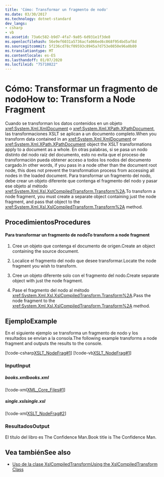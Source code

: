 ```yaml
---
title: 'Cómo: Transformar un fragmento de nodo'
ms.date: 03/30/2017
ms.technology: dotnet-standard
dev_langs:
- csharp
- vb
ms.assetid: 73a6c582-b9d7-4fa7-9a05-6d931e1f3de8
ms.openlocfilehash: 56e9ef6031a5736acfa066ed6c068f954bd5af8d
ms.sourcegitcommit: 5f236cd78cf09593c8945a7d753e0850e96a0b80
ms.translationtype: MT
ms.contentlocale: es-ES
ms.lasthandoff: 01/07/2020
ms.locfileid: "75710822"
---
```

# <a name="how-to-transform-a-node-fragment"></a><span data-ttu-id="c19bd-102">Cómo: Transformar un fragmento de nodo</span><span class="sxs-lookup"><span data-stu-id="c19bd-102">How to: Transform a Node Fragment</span></span>
<span data-ttu-id="c19bd-103">Cuando se transforman los datos contenidos en un objeto <xref:System.Xml.XmlDocument> o <xref:System.Xml.XPath.XPathDocument>, las transformaciones XSLT se aplican a un documento completo.</span><span class="sxs-lookup"><span data-stu-id="c19bd-103">When you transform data contained in an <xref:System.Xml.XmlDocument> or <xref:System.Xml.XPath.XPathDocument> object the XSLT transformations apply to a document as a whole.</span></span> <span data-ttu-id="c19bd-104">En otras palabras, si se pasa un nodo distinto del nodo raíz del documento, esto no evita que el proceso de transformación pueda obtener acceso a todos los nodos del documento cargado.</span><span class="sxs-lookup"><span data-stu-id="c19bd-104">In other words, if you pass in a node other than the document root node, this does not prevent the transformation process from accessing all nodes in the loaded document.</span></span> <span data-ttu-id="c19bd-105">Para transformar un fragmento del nodo, debe crear un objeto diferente que contenga el fragmento del nodo y pasar ese objeto al método <xref:System.Xml.Xsl.XslCompiledTransform.Transform%2A>.</span><span class="sxs-lookup"><span data-stu-id="c19bd-105">To transform a node fragment, you must create a separate object containing just the node fragment, and pass that object to the <xref:System.Xml.Xsl.XslCompiledTransform.Transform%2A> method.</span></span>  
  
## <a name="procedures"></a><span data-ttu-id="c19bd-106">Procedimientos</span><span class="sxs-lookup"><span data-stu-id="c19bd-106">Procedures</span></span>  
  
#### <a name="to-transform-a-node-fragment"></a><span data-ttu-id="c19bd-107">Para transformar un fragmento de nodo</span><span class="sxs-lookup"><span data-stu-id="c19bd-107">To transform a node fragment</span></span>  
  
1. <span data-ttu-id="c19bd-108">Cree un objeto que contenga el documento de origen.</span><span class="sxs-lookup"><span data-stu-id="c19bd-108">Create an object containing the source document.</span></span>  
  
2. <span data-ttu-id="c19bd-109">Localice el fragmento del nodo que desee transformar.</span><span class="sxs-lookup"><span data-stu-id="c19bd-109">Locate the node fragment you wish to transform.</span></span>  
  
3. <span data-ttu-id="c19bd-110">Cree un objeto diferente solo con el fragmento del nodo.</span><span class="sxs-lookup"><span data-stu-id="c19bd-110">Create separate object with just the node fragment.</span></span>  
  
4. <span data-ttu-id="c19bd-111">Pase el fragmento del nodo al método <xref:System.Xml.Xsl.XslCompiledTransform.Transform%2A>.</span><span class="sxs-lookup"><span data-stu-id="c19bd-111">Pass the node fragment to the <xref:System.Xml.Xsl.XslCompiledTransform.Transform%2A> method.</span></span>  
  
## <a name="example"></a><span data-ttu-id="c19bd-112">Ejemplo</span><span class="sxs-lookup"><span data-stu-id="c19bd-112">Example</span></span>  
 <span data-ttu-id="c19bd-113">En el siguiente ejemplo se transforma un fragmento de nodo y los resultados se envían a la consola.</span><span class="sxs-lookup"><span data-stu-id="c19bd-113">The following example transforms a node fragment and outputs the results to the console.</span></span>  
  
 [!code-csharp[XSLT_NodeFrag#1](../../../../samples/snippets/csharp/VS_Snippets_Data/XSLT_NodeFrag/CS/xslt_frag.cs#1)]
 [!code-vb[XSLT_NodeFrag#1](../../../../samples/snippets/visualbasic/VS_Snippets_Data/XSLT_NodeFrag/VB/xslt_frag.vb#1)]  
  
### <a name="input"></a><span data-ttu-id="c19bd-114">Input</span><span class="sxs-lookup"><span data-stu-id="c19bd-114">Input</span></span>  
  
##### <a name="booksxml"></a><span data-ttu-id="c19bd-115">books.xml</span><span class="sxs-lookup"><span data-stu-id="c19bd-115">books.xml</span></span>  
 [!code-xml[XML_Core_Files#1](../../../../samples/snippets/xml/VS_Snippets_Data/XML_Core_Files/XML/books.xml#1)]  
  
##### <a name="singlexsl"></a><span data-ttu-id="c19bd-116">single.xsl</span><span class="sxs-lookup"><span data-stu-id="c19bd-116">single.xsl</span></span>  
 [!code-xml[XSLT_NodeFrag#2](../../../../samples/snippets/xml/VS_Snippets_Data/XSLT_NodeFrag/XML/single.xsl#2)]  
  
### <a name="output"></a><span data-ttu-id="c19bd-117">Resultados</span><span class="sxs-lookup"><span data-stu-id="c19bd-117">Output</span></span>  
 <span data-ttu-id="c19bd-118">El título del libro es The Confidence Man.</span><span class="sxs-lookup"><span data-stu-id="c19bd-118">Book title is The Confidence Man.</span></span>  
  
## <a name="see-also"></a><span data-ttu-id="c19bd-119">Vea también</span><span class="sxs-lookup"><span data-stu-id="c19bd-119">See also</span></span>

- [<span data-ttu-id="c19bd-120">Uso de la clase XslCompiledTransform</span><span class="sxs-lookup"><span data-stu-id="c19bd-120">Using the XslCompiledTransform Class</span></span>](../../../../docs/standard/data/xml/using-the-xslcompiledtransform-class.md)
